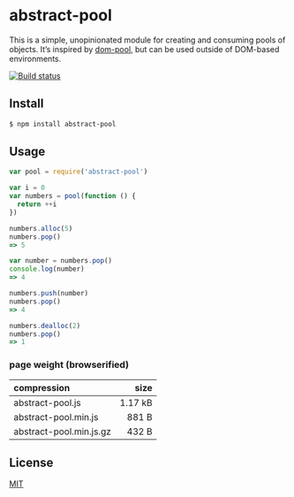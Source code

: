 # abstract-pool

This is a simple, unopinionated module for creating and consuming pools of objects. It’s inspired by [dom-pool](https://github.com/ChrisAntaki/dom-pool), but can be used outside of DOM-based environments.

[![Build status](https://travis-ci.org/michaelrhodes/abstract-pool.svg?branch=master)](https://travis-ci.org/michaelrhodes/abstract-pool)

## Install

```sh
$ npm install abstract-pool
```

## Usage

```js
var pool = require('abstract-pool')

var i = 0
var numbers = pool(function () {
  return ++i
})

numbers.alloc(5)
numbers.pop()
=> 5

var number = numbers.pop()
console.log(number)
=> 4

numbers.push(number)
numbers.pop()
=> 4

numbers.dealloc(2)
numbers.pop()
=> 1
```

### page weight (browserified)

| compression             |    size |
| :---------------------- | ------: |
| abstract-pool.js        | 1.17 kB |
| abstract-pool.min.js    |   881 B |
| abstract-pool.min.js.gz |   432 B |


## License

[MIT](http://opensource.org/licenses/MIT)
